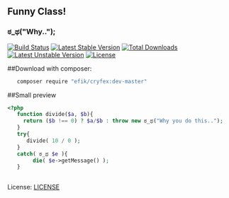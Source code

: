 ## Funny Class! 

###  ಠ_ಥ("Why..");

[![Build Status](https://travis-ci.org/efik/cryfex.svg?branch=master)](https://travis-ci.org/efik/cryfex)
[![Latest Stable Version](https://poser.pugx.org/efik/cryfex/v/stable)](https://packagist.org/packages/efik/cryfex) [![Total Downloads](https://poser.pugx.org/efik/cryfex/downloads)](https://packagist.org/packages/efik/cryfex) [![Latest Unstable Version](https://poser.pugx.org/efik/cryfex/v/unstable)](https://packagist.org/packages/efik/cryfex) [![License](https://poser.pugx.org/efik/cryfex/license)](https://packagist.org/packages/efik/cryfex)

##Download with composer:
```sh
   composer require "efik/cryfex:dev-master"
```

##Small preview
```php
<?php
   function divide($a, $b){
     return ($b !== 0) ? $a/$b : throw new ಠ_ಥ("Why you do this..");
   }
   try{
      divide( 10 / 0 ); 
   }
   catch( ಠ_ಥ $e ){
        die( $e->getMessage() ); 
   }
  
```

License: [LICENSE](https://github.com/efik/cryfex/blob/master/LICENSE)
